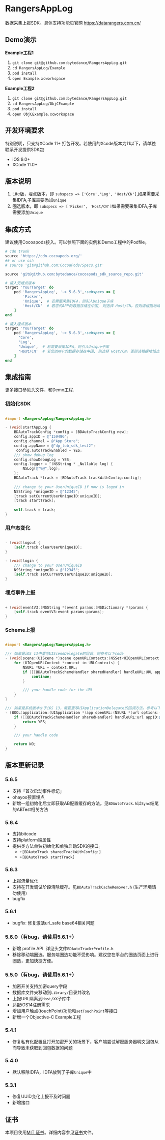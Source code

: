 # RangersAppLog

数据采集上报SDK。具体支持功能见官网 https://datarangers.com.cn/

## Demo演示

**Example工程1**
1. `git clone git@github.com:bytedance/RangersAppLog.git`
2. `cd RangersAppLog/Example`
3. `pod install`
4. `open Example.xcworkspace`

**Example工程2**
1. `git clone git@github.com:bytedance/RangersAppLog.git`
2. `cd RangersAppLog/ObjCExample`
3. `pod install`
4. `open ObjCExample.xcworkspace`

## 开发环境要求

特别说明，只支持XCode 11+ 打包开发。若使用的Xcode版本为11以下，请单独联系开发提供SDK包

* iOS 9.0+
* XCode 11.0+

## 版本说明

1. Lite版，埋点版本，即 `subspecs => ['Core','Log', 'Host/CN']`,如果需要采集IDFA,子库需要添加`Unique`
3. 圈选版本，即 `subspecs => ['Picker', 'Host/CN']`如果需要采集IDFA,子库需要添加`Unique`

## 集成方式

建议使用Cocoapods接入。可以参照下面的实例和Demo工程中的Podfile。

```ruby
# cdn trunk
source 'https://cdn.cocoapods.org/'
## or use ssh
# source 'git@github.com:CocoaPods/Specs.git'

source 'git@github.com:bytedance/cocoapods_sdk_source_repo.git'

# 接入无埋点版本
target 'YourTarget' do
    pod 'RangersAppLog', '~> 5.6.3',:subspecs => [
        'Picker',
        'Unique',  # 若需要采集IDFA，则引入Unique子库
        'Host/CN'  # 若您的APP的数据存储在中国, 则选择 Host/CN。否则请根据地域选择相应 Host 子库
    ]
end

# 接入埋点版本 
target 'YourTarget' do
    pod 'RangersAppLog', '~> 5.6.3',:subspecs => [
      'Core',
      'Log',
      'Unique',  # 若需要采集IDFA，则引入Unique子库
      'Host/CN'  # 若您的APP的数据存储在中国, 则选择 Host/CN。否则请根据地域选择相应 Host 子库
    ]
end
```

## 集成指南

更多接口参见头文件，和Demo工程.

### 初始化SDK

```Objective-C

#import <RangersAppLog/RangersAppLog.h>

- (void)startAppLog {
    BDAutoTrackConfig *config = [BDAutoTrackConfig new];
    config.appID = @"159486";
    config.channel = @"App Store";
    config.appName = @"dp_tob_sdk_test2";
	 config.autoTrackEnabled = YES;
    /// show debug log
    config.showDebugLog = YES;
    config.logger = ^(NSString * _Nullable log) {
        NSLog(@"%@",log);
    };
    BDAutoTrack *track = [BDAutoTrack trackWithConfig:config];
    
    /// change to your UserUniqueID if now is loged in
    NSString *uniqueID = @"12345";
    [track setCurrentUserUniqueID:uniqueID];
    [track startTrack];
    
    self.track = track;
}

```

### 用户态变化

```Objective-C

- (void)logout {
    [self.track clearUserUniqueID];
}

- (void)login {
    /// change to your UserUniqueID
    NSString *uniqueID = @"12345";
    [self.track setCurrentUserUniqueID:uniqueID];
}

```

### 埋点事件上报

```Objective-C

+ (void)eventV3:(NSString *)event params:(NSDictionary *)params {
    [self.track eventV3:event params:params];
}

```

### Scheme上报

```Objective-C

#import <RangersAppLog/RangersAppLog.h>

/// 如果是iOS 13中重写UISceneDelegate的回调，则参考以下code
- (void)scene:(UIScene *)scene openURLContexts:(NSSet<UIOpenURLContext *> *)URLContexts {
    for (UIOpenURLContext *context in URLContexts) {
        NSURL *URL = context.URL;
        if ([[BDAutoTrackSchemeHandler sharedHandler] handleURL:URL appID:@"appid" scene:scene]) {
            continue;
        }

        /// your handle code for the URL
    }
}

/// 如果是系统版本小于iOS 13，需要重写UIApplicationDelegate的回调方法，参考以下code
- (BOOL)application:(UIApplication *)app openURL:(NSURL *)url options:(NSDictionary<UIApplicationOpenURLOptionsKey, id> *)options {
    if ([[BDAutoTrackSchemeHandler sharedHandler] handleURL:url appID:@"appid" scene:nil]) {
        return YES;
    }

    /// your handle code

    return NO;
}

```

## 版本更新记录
### 5.6.5
- 支持「首次启动事件标记」
- ohayoo预置埋点
- 新增一组初始化后立即获取AB配置缓存的方法。见`BDAutoTrack.h`以`Sync`结尾的ABTest相关方法

### 5.6.4
- 支持bitcode
- 支持platform端属性
- 提供类方法单独初始化和单独启动SDK的接口。
  - `+[BDAutoTrack sharedTrackWithConfig:]` 
  - `+[BDAutoTrack startTrack]`

### 5.6.3
- 上报流量优化
- 支持在开发调试阶段清除缓存。见`BDAutoTrackCacheRemover.h` (生产环境请勿使用)
- bugfix

### 5.6.1
- bugfix: 修复激活url_safe base64相关问题

### 5.6.0（有bug，请使用5.6.1+）

- 新增 profile API. 详见头文件`BDAutoTrack+Profile.h`
- 移除移动端圈选。服务端圈选功能不受影响。建议您在平台的圈选页面上进行圈选，更加快捷方便。

### 5.5.0（有bug，请使用5.6.1+）

- 加密开关支持加密query字段
- 数据库文件夹移动到`Library/`目录并改名
- 上报URL隔离到`Host/XX`子库中
- 适配iOS14注册需求
- 增加用户触点(touchPoint)功能和`setTouchPoint`等接口
- 新增一个Objective-C Example工程

### 5.4.1

- 修复私有化配置且打开加密开关的场景下，客户端尝试解密服务器明文回包从而导致未获取到回包数据的问题

### 5.4.0

- 默认移除IDFA，IDFA放到了子库`Unique`中

### 5.3.1

- 修复UUID变化上报不及时问题
- 新增接口


## 证书

本项目使用[MIT 证书](LICENSE)。详细内容参见[证书](LICENSE)文件。
